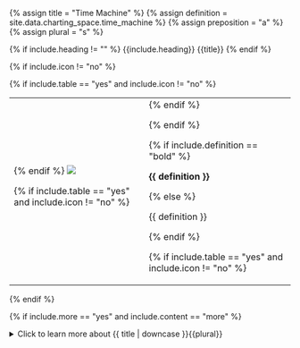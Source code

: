 <!--------------------------------------------- TITLE AND DEFINITION starts -->

{% assign title = "Time Machine" %}
{% assign definition = site.data.charting_space.time_machine %}
{% assign preposition = "a" %}
{% assign plural = "s" %}

<!--------------------------------------------- TITLE AND DEFINITION ends -->

{% if include.heading != "" %}
{{include.heading}} {{title}}
{% endif %}

{% if include.icon != "no" %} 

{% if include.table == "yes" and include.icon != "no" %}
<table class="definitionTable"><tr><td>
{% endif %}

<img src='images/icons/{{include.icon}}{{ title | downcase | replace: " ", "-" }}.png' />

{% if include.table == "yes" and include.icon != "no" %}
</td><td>
{% endif %}

{% endif %}

{% if include.definition == "bold" %}

<strong>{{ definition }}</strong>

{% else %}

{{ definition }}

{% endif %}

{% if include.table == "yes" and include.icon != "no" %}
</td></tr></table>
{% endif %}

{% if include.more == "yes" and include.content == "more" %}
<details><summary class="nobr">Click to learn more about {{ title | downcase }}{{plural}}
</summary>
{% endif %}

{% if include.content != "no" %}

<!--------------------------------------------- CONTENT starts -->

Think of a time machine as an aide that helps you keep any number of pieces of information synchronized on the same time scale. Every data structure that you set up within the same time machine, will always be synchronized in time. Put in other words, the open and closing datetime of each dataset will always be aligned on the vertical axis.

On the other hand, when you arrange charts on different time machines, they are completely independent of one another.

<!--------------------------------------------- CONTENT ends -->

{% endif %}

{% if include.more == "yes" and include.content != "more" %}
<details><summary class="nobr">Click to learn more about {{ title | downcase }}{{plural}}
</summary>
{% endif %}

{% if include.adding != "" %}

{{include.adding}} Adding {{preposition}} {{title}}

<!--------------------------------------------- ADDING starts -->

To add a time machine, select *Add Time Machine* on the Charting Space node menu.

<!--------------------------------------------- ADDING ends -->

{% endif %}

{% if include.configuring != "" %}

{{include.configuring}} Configuring the {{title}}

<!--------------------------------------------- CONFIGURING starts -->

XXXXXXXXXXXXXXXXXXXXXXXXXXXXXXXXXXXXXXXXXXXXXXXXXXXXXX

<!--------------------------------------------- CONFIGURING ends -->

{% endif %}

{% if include.charts != "" %}

{{include.charts}} Controlling the {{title}} from the Charts

<!--------------------------------------------- CHARTS starts -->

XXXXXXXXXXXXXXXXXXXXXXXXXXXXXXXXXXXXXXXXXXXXXXXXXXXXXX

<!--------------------------------------------- CHARTS ends -->

{% endif %}

{% if include.more == "yes" %}
</details>
{% endif %}